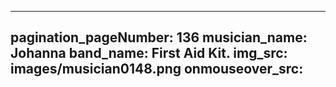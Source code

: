 ------
pagination_pageNumber: 136
musician_name: Johanna
band_name: First Aid Kit.
img_src: images/musician0148.png
onmouseover_src: 
------